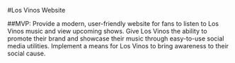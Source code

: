 #Los Vinos Website

##MVP: 
Provide a modern, user-friendly website for fans to listen to Los Vinos music and view upcoming shows. Give Los Vinos the ability to promote their brand and showcase their music through easy-to-use social media utilities. Implement a means for Los Vinos to bring awareness to their social cause.


